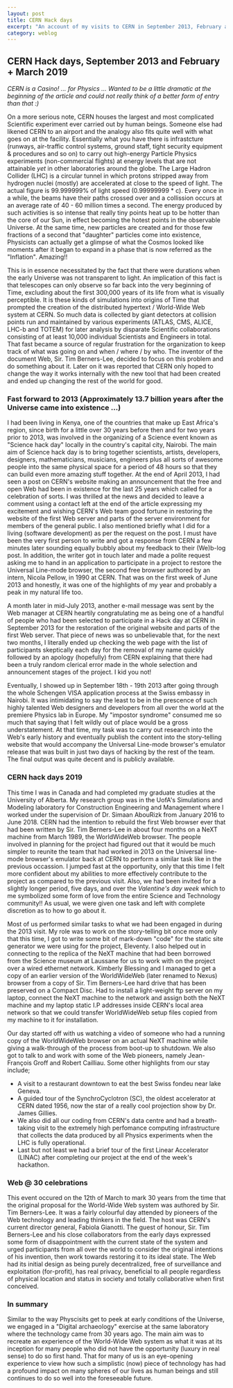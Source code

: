 ```yaml
---
layout: post
title: CERN Hack days
excerpt: "An account of my visits to CERN in September 2013, February and March 2019"
category: weblog
--- 
```


## CERN Hack days, September 2013 and February + March 2019

_CERN is a Casino! ... for Physics ... Wanted to be a little dramatic at the beginning of the article and could not really think of a better form of entry than that :)_ 

On a more serious note, CERN houses the largest and most complicated Scientific experiment ever carried out by human beings. Someone else had likened CERN to an airport and the analogy also fits quite well with what goes on at the facility. Essentially what you have there is infrastcture (runways, air-traffic control systems, ground staff, tight security equipment & procedures and so on) to carry out high-energy Particle Physics experiments (non-commercial flights) at energy levels that are not attainable *yet* in other laboratories around the globe. The Large Hadron Collider (LHC) is a circular tunnel in which protons stripped away from hydrogen nuclei (mostly) are accelerated at close to the speed of light. The actual figure is 99.999999% of light speed (0.99999999 * c). Every once in a while, the beams have their paths crossed over and a collission occurs at an average rate of 40 - 60 million times a second. The energy produced by such activities is so intense that really tiny points heat up to be hotter than the core of our Sun, in effect becoming the hotest points in the observable Universe. At the same time, new particles are created and for those few fractions of a second that "daughter" particles come into existence, Physicists can actually get a glimpse of what the Cosmos looked like moments after it began to expand in a phase that is now referred as the "Inflation". Amazing!! 

This is in essence necessitated by the fact that there were durations when the early Universe was not transparent to light. An implication of this fact is that telescopes can only observe so far back into the very beginning of Time, excluding about the first 300,000 years of its life from what is visually perceptible. It is these kinds of simulations into origins of Time that prompted the creation of the distributed hypertext / World-Wide Web system at CERN. So much data is collected by giant detectors at collision points run and maintained by various experiments (ATLAS, CMS, ALICE, LHC-b and TOTEM) for later analysis by disparate Scientific collaborations consisting of at least 10,000 individual Scientists and Engineers in total. That fast became a source of regular frustration for the organization to keep track of what was going on and when / where / by who. The inventor of the document Web, Sir. Tim Berners-Lee, decided to focus on this problem and do something about it. Later on it was reported that CERN only hoped to change the way it works internally with the new tool that had been created and ended up changing the rest of the world for good.

### Fast forward to 2013 (Approximately 13.7 billion years after the Universe came into existence ...)

I had been living in Kenya, one of the countries that make up East Africa's region, since birth for a little over 30 years before then and for two years prior to 2013, was involved in the organizing of a Science event known as "Science hack day" locally in the country's capital city, Nairobi. The main aim of Science hack day is to bring together scientists, artists, developers, designers, mathematicians, musicians, engineers plus all sorts of awesome people into the same physical space for a period of 48 hours so that they can build even more amazing stuff together. At the end of April 2013, I had seen a post on CERN's website making an announcement that the free and open Web had been in existence for the last 25 years which called for a celebration of sorts. I was thrilled at the news and decided to leave a comment using a contact left at the end of the article expressing my excitement and wishing CERN's Web team good fortune in restoring the website of the first Web server and parts of the server environment for members of the general public. I also mentioned briefly what I did for a living (software development) as per the request on the post. I must have been the very first person to write and got a response from CERN a few minutes later sounding equally bubbly about my feedback to their (We)b-log post. In addition, the writer got in touch later and made a polite request asking me to hand in an application to participate in a project to restore the Universal Line-mode browser, the second free browser authored by an intern, Nicola Pellow, in 1990 at CERN. That was on the first week of June 2013 and honestly, it was one of the highlights of my year and probably a peak in my natural life too.

A month later in mid-July 2013, another e-mail message was sent by the Web manager at CERN heartily congratulating me as being one of a handful of people who had been selected to participate in a Hack day at CERN in September 2013 for the restoration of the original website and parts of the first Web server. That piece of news was so unbelievable that, for the next two months, I literally ended up checking the web page with the list of participants skeptically each day for the removal of my name quickly followed by an apology (hopefully) from CERN explaining that there had been a truly random clerical error made in the whole selection and announcement stages of the project. I kid you not!

Eventually, I showed up in September 18th - 19th 2013 after going through the whole Schengen VISA application process at the Swiss embassy in Nairobi. It was intimidating to say the least to be in the prescence of such highly talented Web designers and developers from all over the world at the premiere Physics lab in Europe. My "impostor syndrome" consumed me so much that saying that I felt wildly out of place would be a gross understatement. At that time, my task was to carry out research into the Web's early history and eventually publish the content into the story-telling website that would accompany the Universal Line-mode browser's emulator release that was built in just two days of hacking by the rest of the team. The final output was quite decent and is publicly available. 

### CERN hack days 2019 

This time I was in Canada and had completed my graduate studies at the University of Alberta. My research group was in the UofA's Simulations and Modeling laboratory for Construction Engineering and Management where I worked under the supervision of Dr. Simaan AbouRizk from January 2016 to June 2018. CERN had the intention to rebuild the first Web browser ever that had been written by Sir. Tim Berners-Lee in about four months on a NeXT machine from March 1989, the WorldWideWeb browser. The people involved in planning for the project had figured out that it would be much simpler to reunite the team that had worked in 2013 on the Universal line-mode browser's emulator back at CERN to perform a similar task like in the previous occassion. I jumped fast at the opportunity, only that this time I felt more confident about my abilities to more effectively contribute to the project as compared to the previous visit. Also, we had been invited for a slightly longer period, five days, and over the *Valentine's day week* which to me symbolized some form of love from the entire Science and Technology community!!  As usual, we were given one task and left with complete discretion as to how to go about it. 

Most of us performed similar tasks to what we had been engaged in during the 2013 visit. My role was to work on the story-telling bit once more only that this time, I got to write some bit of mark-down "code" for the static site generator we were using for the project, Eleventy. I also helped out in connecting to the replica of the NeXT machine that had been borrowed from the Science museum at Laussane for us to work with on the project over a wired ethernet network. Kimberly Blessing and I managed to get a copy of an earlier version of the WorldWideWeb (later renamed to Nexus) browser from a copy of Sir. Tim Berners-Lee hard drive that has been preserved on a Compact Disc. Had to install a light-weight ftp server on my laptop, connect the NeXT machine to the network and assign both the NeXT machine and my laptop static I.P addresses inside CERN's local area network so that we could transfer WorldWideWeb setup files copied from my machine to it for installation.

Our day started off with us watching a video of someone who had a running copy of the WorldWideWeb browser on an actual NeXT machine while giving a walk-through of the process from boot-up to shutdown. We also got to talk to and work with some of the Web pioneers, namely Jean-François Groff and Robert Cailliau. Some other highlights from our stay include;
* A visit to a restaurant downtown to eat the best Swiss fondeu near lake Geneva. 
* A guided tour of the SynchroCyclotron (SC), the oldest accelerator at CERN dated 1956, now the star of a really cool projection show by Dr. James Gillies. 
* We also did all our coding from CERN's data centre and had a breath-taking visit to the extremely high perfomance computing infrastructure that collects the data produced by all Physics experiments when the LHC is fully operational. 
* Last but not least we had a brief tour of the first Linear Accelerator (LINAC) after completing our project at the end of the week's hackathon.

### Web @ 30 celebrations 

This event occured on the 12th of March to mark 30 years from the time that the original proposal for the World-Wide Web system was authored by Sir. Tim Berners-Lee. It was a fairly colourful day attended by pioneers of the Web technology and leading thinkers in the field. The host was CERN's current director general, Fabiola Gianotti. The guest  of honour, Sir. Tim Berners-Lee and his close collaborators from the early days expressed some form of disappointment with the current state of the system and urged participants from all over the world to consider the original intentions of his invention, then work towards restoring it to its ideal state. The Web had its initial design as being purely decentralized, free of surveillance and exploitation (for-profit), has real privacy, beneficial to all people regardless of physical location and status in society and totally collaborative when first conceived.

### In summary 

Similar to the way Physcisits get to peek at early conditions of the Universe, we engaged in a "Digital archaeology" exercise at the same laboratory where the technology came from 30 years ago. The main aim was to recreate an experience of the World-Wide Web system as what it was at its inception for many people who did not have the opportunity (luxury in real sense) to do so first hand. That for many of us is an eye-opening experience to view how such a simplistic (now) piece of technology has had a profound impact on many spheres of our lives as human beings and still continues to do so well into the foreseeable future.
